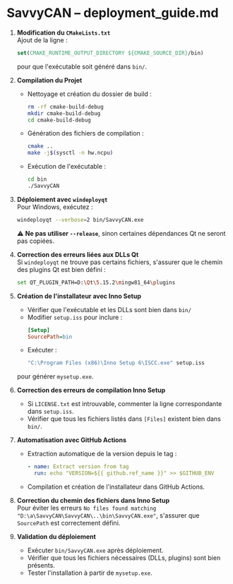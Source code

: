 # SavvyCAN – deployment_guide.md

1. **Modification du `CMakeLists.txt`**  
   Ajout de la ligne :
   ```cmake
   set(CMAKE_RUNTIME_OUTPUT_DIRECTORY ${CMAKE_SOURCE_DIR}/bin)
   ```
   pour que l'exécutable soit généré dans `bin/`.

2. **Compilation du Projet**
    - Nettoyage et création du dossier de build :
      ```sh
      rm -rf cmake-build-debug
      mkdir cmake-build-debug
      cd cmake-build-debug
      ```
    - Génération des fichiers de compilation :
      ```sh
      cmake ..
      make -j$(sysctl -n hw.ncpu)
      ```
    - Exécution de l'exécutable :
      ```sh
      cd bin
      ./SavvyCAN
      ```

3. **Déploiement avec `windeployqt`**  
   Pour Windows, exécutez :
   ```sh
   windeployqt --verbose=2 bin/SavvyCAN.exe
   ```
   ⚠️ **Ne pas utiliser `--release`**, sinon certaines dépendances Qt ne seront pas copiées.

4. **Correction des erreurs liées aux DLLs Qt**  
   Si `windeployqt` ne trouve pas certains fichiers, s'assurer que le chemin des plugins Qt est bien défini :
   ```sh
   set QT_PLUGIN_PATH=D:\Qt\5.15.2\mingw81_64\plugins
   ```

5. **Création de l'installateur avec Inno Setup**
    - Vérifier que l'exécutable et les DLLs sont bien dans `bin/`
    - Modifier `setup.iss` pour inclure :
      ```ini
      [Setup]
      SourcePath=bin
      ```
    - Exécuter :
      ```sh
      "C:\Program Files (x86)\Inno Setup 6\ISCC.exe" setup.iss
      ```
   pour générer `mysetup.exe`.

6. **Correction des erreurs de compilation Inno Setup**
    - Si `LICENSE.txt` est introuvable, commenter la ligne correspondante dans `setup.iss`.
    - Vérifier que tous les fichiers listés dans `[Files]` existent bien dans `bin/`.

7. **Automatisation avec GitHub Actions**
    - Extraction automatique de la version depuis le tag :
      ```yaml
      - name: Extract version from tag
        run: echo "VERSION=${{ github.ref_name }}" >> $GITHUB_ENV
      ```
    - Compilation et création de l'installateur dans GitHub Actions.

8. **Correction du chemin des fichiers dans Inno Setup**  
   Pour éviter les erreurs `No files found matching "D:\a\SavvyCAN\SavvyCAN\..\bin\SavvyCAN.exe"`, s'assurer que `SourcePath` est correctement défini.

9. **Validation du déploiement**
    - Exécuter `bin/SavvyCAN.exe` après déploiement.
    - Vérifier que tous les fichiers nécessaires (DLLs, plugins) sont bien présents.
    - Tester l'installation à partir de `mysetup.exe`.
